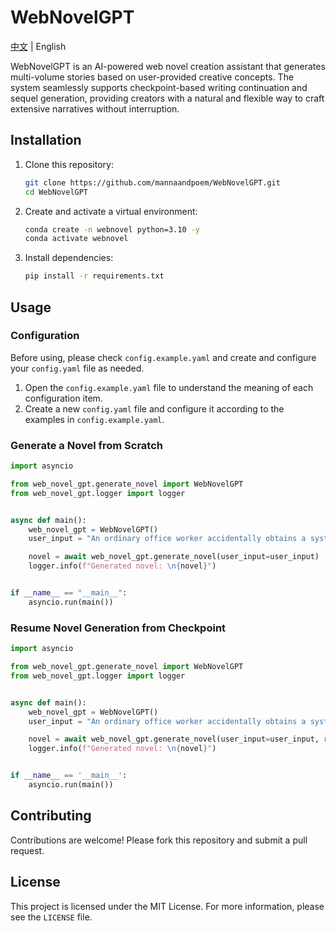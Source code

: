 # WebNovelGPT

[中文](README.md) | English

WebNovelGPT is an AI-powered web novel creation assistant that generates multi-volume stories based on user-provided creative concepts. The system seamlessly supports checkpoint-based writing continuation and sequel generation, providing creators with a natural and flexible way to craft extensive narratives without interruption.

## Installation

1. Clone this repository:
    ```sh
    git clone https://github.com/mannaandpoem/WebNovelGPT.git
    cd WebNovelGPT
    ```

2. Create and activate a virtual environment:
    ```sh
    conda create -n webnovel python=3.10 -y
    conda activate webnovel
    ```

3. Install dependencies:
    ```sh
    pip install -r requirements.txt
    ```

## Usage

### Configuration

Before using, please check `config.example.yaml` and create and configure your `config.yaml` file as needed.

1. Open the `config.example.yaml` file to understand the meaning of each configuration item.
2. Create a new `config.yaml` file and configure it according to the examples in `config.example.yaml`.

### Generate a Novel from Scratch

```python
import asyncio

from web_novel_gpt.generate_novel import WebNovelGPT
from web_novel_gpt.logger import logger


async def main():
    web_novel_gpt = WebNovelGPT()
    user_input = "An ordinary office worker accidentally obtains a system and begins their journey of workplace counterattack."

    novel = await web_novel_gpt.generate_novel(user_input=user_input)
    logger.info(f"Generated novel: \n{novel}")


if __name__ == "__main__":
    asyncio.run(main())
```

### Resume Novel Generation from Checkpoint

```python
import asyncio

from web_novel_gpt.generate_novel import WebNovelGPT
from web_novel_gpt.logger import logger


async def main():
    web_novel_gpt = WebNovelGPT()
    user_input = "An ordinary office worker accidentally obtains a system and begins their journey of workplace counterattack."

    novel = await web_novel_gpt.generate_novel(user_input=user_input, resume_novel_id="your_novel_id")
    logger.info(f"Generated novel: \n{novel}")


if __name__ == '__main__':
    asyncio.run(main())
```

## Contributing

Contributions are welcome! Please fork this repository and submit a pull request.

## License

This project is licensed under the MIT License. For more information, please see the `LICENSE` file.
